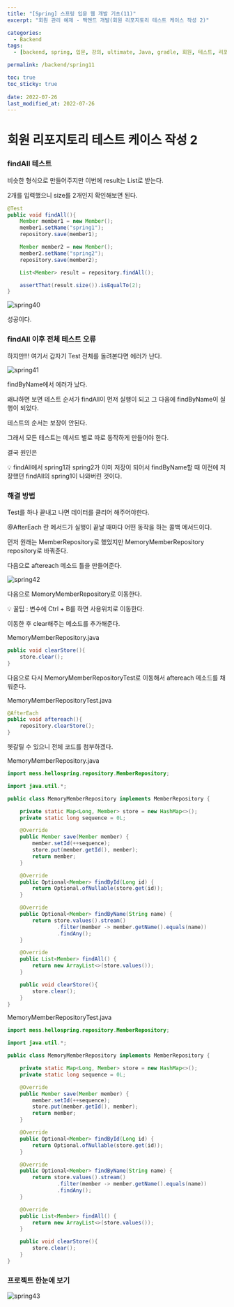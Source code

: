 ```yaml
---
title: "[Spring] 스프링 입문 웹 개발 기초(11)"
excerpt: "회원 관리 예제 - 백엔드 개발(회원 리포지토리 테스트 케이스 작성 2)"

categories:
  - Backend
tags:
  - [backend, spring, 입문, 강의, ultimate, Java, gradle, 회원, 테스트, 리포지토리]

permalink: /backend/spring11

toc: true
toc_sticky: true
 
date: 2022-07-26
last_modified_at: 2022-07-26
---
```


# 회원 리포지토리 테스트 케이스 작성 2

### findAll 테스트

비슷한 형식으로 만들어주지만 이번에 result는 List로 받는다.

2개를 입력했으니 size를 2개인지 확인해보면 된다.

```java
@Test
public void findAll(){
    Member member1 = new Member();
    member1.setName("spring1");
    repository.save(member1);

    Member member2 = new Member();
    member2.setName("spring2");
    repository.save(member2);

    List<Member> result = repository.findAll();

    assertThat(result.size()).isEqualTo(2);
}
```

![spring40](https://jsw6701.github.io/assets/images/posts_img/spring/40.png)

성공이다.

### findAll 이후 전체 테스트 오류

하지만!!! 여기서 갑자기 Test 전체를 돌려본다면 에러가 난다.

![spring41](https://jsw6701.github.io/assets/images/posts_img/spring/41.png)

findByName에서 에러가 났다.

왜냐하면 보면 테스트 순서가 findAll이 먼저 실행이 되고 그 다음에 findByName이 실행이 되었다.

테스트의 순서는 보장이 안된다.

그래서 모든 테스트는 메서드 별로 따로 동작하게 만들어야 한다.

결국 원인은

<aside>
💡 findAll에서 spring1과 spring2가 이미 저장이 되어서 findByName할 때 이전에 저장했던 findAll의 spring1이 나와버린 것이다.

</aside>

### 해결 방법

Test를 하나 끝내고 나면 데이터를 클리어 해주어야한다.

@AfterEach 란 메서드가 실행이 끝날 때마다 어떤 동작을 하는 콜백 메서드이다.

먼저 원래는 MemberRepository로 했었지만 MemoryMemberRepository repository로 바꿔준다.

다음으로 aftereach 메소드 틀을 만들어준다.

![spring42](https://jsw6701.github.io/assets/images/posts_img/spring/42.png)

다음으로 MemoryMemberRepository로 이동한다.

<aside>
💡 꿀팁 : 변수에 Ctrl + B를 하면 사용위치로 이동한다.

</aside>

이동한 후 clear해주는 메소드를 추가해준다.

MemoryMemberRepository.java

```java
public void clearStore(){
    store.clear();
}
```

다음으로 다시 MemoryMemberRepositoryTest로 이동해서 aftereach 메소드를 채워준다.

MemoryMemberRepositoryTest.java

```java
@AfterEach
public void aftereach(){
    repository.clearStore();
}
```

헷갈릴 수 있으니 전체 코드를 첨부하겠다.

MemoryMemberRepository.java

```java
import mess.hellospring.repository.MemberRepository;

import java.util.*;

public class MemoryMemberRepository implements MemberRepository {

    private static Map<Long, Member> store = new HashMap<>();
    private static long sequence = 0L;

    @Override
    public Member save(Member member) {
        member.setId(++sequence);
        store.put(member.getId(), member);
        return member;
    }

    @Override
    public Optional<Member> findById(Long id) {
        return Optional.ofNullable(store.get(id));
    }

    @Override
    public Optional<Member> findByName(String name) {
        return store.values().stream()
                .filter(member -> member.getName().equals(name))
                .findAny();
    }

    @Override
    public List<Member> findAll() {
        return new ArrayList<>(store.values());
    }

    public void clearStore(){
        store.clear();
    }
}
```

MemoryMemberRepositoryTest.java

```java
import mess.hellospring.repository.MemberRepository;

import java.util.*;

public class MemoryMemberRepository implements MemberRepository {

    private static Map<Long, Member> store = new HashMap<>();
    private static long sequence = 0L;

    @Override
    public Member save(Member member) {
        member.setId(++sequence);
        store.put(member.getId(), member);
        return member;
    }

    @Override
    public Optional<Member> findById(Long id) {
        return Optional.ofNullable(store.get(id));
    }

    @Override
    public Optional<Member> findByName(String name) {
        return store.values().stream()
                .filter(member -> member.getName().equals(name))
                .findAny();
    }

    @Override
    public List<Member> findAll() {
        return new ArrayList<>(store.values());
    }

    public void clearStore(){
        store.clear();
    }
}
```

### 프로젝트 한눈에 보기

![spring43](https://jsw6701.github.io/assets/images/posts_img/spring/43.png)